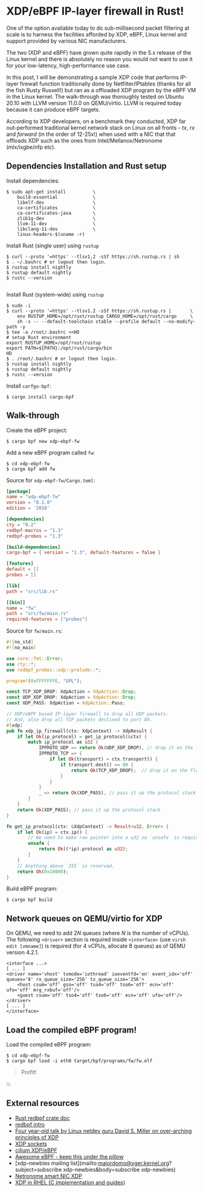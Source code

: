 # XDP/eBPF IP-layer firewall in Rust!

One of the option available today to do sub-millisecond packet filtering at scale is to harness the facilities afforded
by XDP, eBPF, Linux kernel and support provided by various NIC manufacturers.

The two (XDP and eBPF) have grown quite rapidly in the 5.x release of the Linux kernel and there is absolutely no reason
you would not want to use it for your low-latency, high-performance use case.

In this post, I will be demonstrating a sample XDP code that performs IP-layer firewall function traditionally done by
Netfilter/IPtables (thanks for all the fish Rusty Russell!) but ran as a offloaded XDP program by the eBPF VM in the
Linux kernel. The walk-through was thoroughly tested on Ubuntu 20.10 with LLVM version 11.0.0 on QEMU/virtio. LLVM is required
today because it can produce eBPF targets.

According to XDP developers, on a benchmark they conducted, XDP far out-performed traditional kernel network stack on
Linux on all fronts - _tx_, _rx_ and _forward_ (in the order of 12-25x!) when used with a NIC that that offloads XDP
such as the ones from Intel/Mellanox/Netronome (mlx/ixgbe/nfp etc).

## Dependencies Installation and Rust setup

Install dependencies:
```
$ sudo apt-get install          \
    build-essential             \    
    libelf-dev                  \
    ca-certificates             \
    ca-certificates-java        \
    zlib1g-dev                  \
    llvm-11-dev                 \
    libclang-11-dev             \
    linux-headers-$(uname -r)
```

Install Rust (single user) using `rustup`
```
$ curl --proto '=https' --tlsv1.2 -sSf https://sh.rustup.rs | sh
$ . ~/.bashrc # or logout then login.
$ rustup install nightly
$ rustup default nightly
$ rustc --version
 
```

Install Rust (system-wide) using `rustup`
```
$ sudo -i
$ curl --proto '=https' --tlsv1.2 -sSf https://sh.rustup.rs |       \
    env RUSTUP_HOME=/opt/rust/rustup CARGO_HOME=/opt/rust/cargo     \
    sh -s -- --default-toolchain stable --profile default --no-modify-path -y
$ tee -a /root/.bashrc <<HD
# setup Rust environment
export RUSTUP_HOME=/opt/rust/rustup
export PATH=${PATH}:/opt/rust/cargo/bin
HD
$ . /root/.bashrc # or logout then login.
$ rustup install nightly
$ rustup default nightly
$ rustc --version
```

Install `carfgo-bpf`:
```
$ cargo install cargo-bpf
```

## Walk-through

Create the eBPF project:
```
$ cargo bpf new xdp-ebpf-fw
```

Add a new eBPF program called `fw`:
```
$ cd xdp-ebpf-fw
$ cargo bpf add fw
```

Source for `xdp-ebpf-fw/Cargo.toml`:
```toml
[package]
name = "xdp-ebpf-fw"
version = "0.1.0"
edition = '2018'

[dependencies]
cty = "0.2"
redbpf-macros = "1.3"
redbpf-probes = "1.3"

[build-dependencies]
cargo-bpf = { version = "1.3", default-features = false }

[features]
default = []
probes = []

[lib]
path = "src/lib.rs"

[[bin]]
name = "fw"
path = "src/fw/main.rs"
required-features = ["probes"]
```

Source for `fw/main.rs`:

```rust
#![no_std]
#![no_main]

use core::fmt::Error;
use cty::*;
use redbpf_probes::xdp::prelude::*;

program!(0xFFFFFFFE, "GPL");

const TCP_XDP_DROP: XdpAction = XdpAction::Drop;
const UDP_XDP_DROP: XdpAction = XdpAction::Drop;
const XDP_PASS: XdpAction = XdpAction::Pass;

// XDP/eBPF based IP-layer firewall to drop all UDP packets.
// And, also drop all TCP packets destined to port 80.
#[xdp]
pub fn xdp_ip_firewall(ctx: XdpContext) -> XdpResult {
    if let Ok(ip_protocol) = get_ip_protocol(&ctx) {
        match ip_protocol as u32 {
            IPPROTO_UDP => return Ok(UDP_XDP_DROP), // drop it on the floor
            IPPROTO_TCP => {
                if let Ok(transport) = ctx.transport() {
                    if transport.dest() == 80 {
                        return Ok(TCP_XDP_DROP);  // drop it on the floor
                    }
                }
            }
            _ => return Ok(XDP_PASS), // pass it up the protocol stack
        }
    }
    return Ok(XDP_PASS); // pass it up the protocol stack
}

fn get_ip_protocol(ctx: &XdpContext) -> Result<u32, Error> {
    if let Ok(ip) = ctx.ip() {
        // We need to make raw pointer into a u32 so `unsafe` is required.
        unsafe {
            return Ok((*ip).protocol as u32);
        }
    }
    // Anything above `255` is reserved.
    return Ok(0x10000);
}
```

Build eBPF program:
```
$ cargo bpf build 
```

## Network queues on QEMU/virtio for XDP

On QEMU, we need to add 2*N* queues (where *N* is the number of vCPUs). The following `<driver>` section is required 
inside `<interface>` (use `virsh edit [vmname]`) is required (for 4 vCPUs, allocate 8 queues) as of QEMU version 4.2.1.
```
<interface ...>
[ ... ]
<driver name='vhost' txmode='iothread' ioeventfd='on' event_idx='off' queues='8' rx_queue_size='256' tx_queue_size='256'>
    <host csum='off' gso='off' tso4='off' tso6='off' ecn='off' ufo='off' mrg_rxbuf='off'/>
    <guest csum='off' tso4='off' tso6='off' ecn='off' ufo='off'/>
</driver>
[ ... ]
</interface>
```

## Load the compiled eBPF program!

Load the compiled eBPF program:
```
$ cd xdp-ebpf-fw
$ cargo bpf load -i eth0 target/bpf/programs/fw/fw.elf
```

> Profit!

:boom:

## External resources

- [Rust redbpf crate doc](https://lib.rs/crates/redbpf)
- [redbpf intro](https://ingraind.org/api/cargo_bpf/)
- [Four year-old talk by Linux netdev guru David S. Miller on over-arching principles of XDP](https://www.youtube.com/watch?v=NlMQ0i09HMU)
- [XDP sockets](https://www.youtube.com/watch?v=p61PlC9y62k)
- [cilium XDP/eBPF](https://docs.cilium.io/en/latest/bpf/)
- [Awesome eBPF - keep this under the pillow](https://github.com/zoidbergwill/awesome-ebpf)
- [xdp-newbies mailing list](mailto:majordomo@vger.kernel.org?subject=subscribe xdp-newbies&body=subscribe xdp-newbies)
- [Netronome smart NIC XDP](https://www.youtube.com/watch?v=kFC8Bfk3FuI)
- [XDP in RHEL (C implementation and guides)](https://developers.redhat.com/blog/2018/12/06/achieving-high-performance-low-latency-networking-with-xdp-part-1/)
